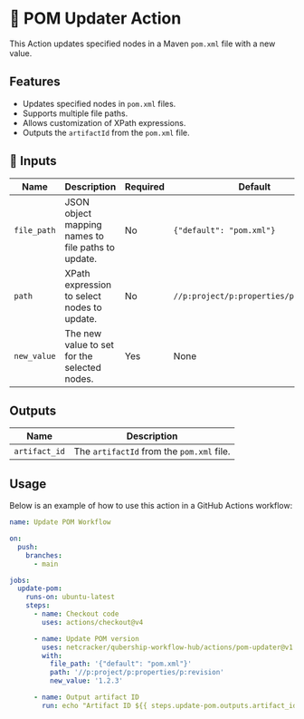 # 🚀 POM Updater Action

This Action updates specified nodes in a Maven `pom.xml` file with a new value.

## Features

- Updates specified nodes in `pom.xml` files.
- Supports multiple file paths.
- Allows customization of XPath expressions.
- Outputs the `artifactId` from the `pom.xml` file.

## 📌 Inputs

| Name        | Description                                      | Required | Default                |
| ----------- | ------------------------------------------------ | -------- | ---------------------- |
| `file_path` | JSON object mapping names to file paths to update. | No       | `{"default": "pom.xml"}` |
| `path`      | XPath expression to select nodes to update.      | No       | `//p:project/p:properties/p:revision` |
| `new_value` | The new value to set for the selected nodes.     | Yes      | None                   |

## Outputs

| Name          | Description                |
| ------------- | -------------------------- |
| `artifact_id` | The `artifactId` from the `pom.xml` file. |

## Usage

Below is an example of how to use this action in a GitHub Actions workflow:

```yaml
name: Update POM Workflow

on:
  push:
    branches:
      - main

jobs:
  update-pom:
    runs-on: ubuntu-latest
    steps:
      - name: Checkout code
        uses: actions/checkout@v4

      - name: Update POM version
        uses: netcracker/qubership-workflow-hub/actions/pom-updater@v1.0.4
        with:
          file_path: '{"default": "pom.xml"}'
          path: '//p:project/p:properties/p:revision'
          new_value: '1.2.3'

      - name: Output artifact ID
        run: echo "Artifact ID ${{ steps.update-pom.outputs.artifact_id }}"